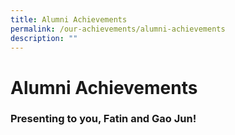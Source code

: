 ```yaml
---
title: Alumni Achievements
permalink: /our-achievements/alumni-achievements
description: ""
---
```

# **Alumni Achievements**

### Presenting to you, Fatin and Gao Jun!